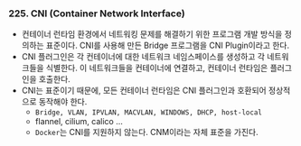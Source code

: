 ### 225. CNI (Container Network Interface)
- 컨테이너 런타임 환경에서 네트워킹 문제를 해결하기 위한 프로그램 개발 방식을 정의하는 표준이다. CNI를 사용해 만든 Bridge 프로그램을 CNI Plugin이라고 한다.
- CNI 플러그인은 각 컨테이너에 대한 네트워크 네임스페이스를 생성하고 각 네트워크들을 식별한다. 이 네트워크들을 컨테이너에 연결하고, 컨테이너 런타임은 플러그인을 호출한다.
- CNI는 표준이기 때문에, 모든 컨테이너 런타임은 CNI 플러그인과 호환되어 정상적으로 동작해야 한다.
	- `Bridge, VLAN, IPVLAN, MACVLAN, WINDOWS, DHCP, host-local`
	- flannel, cilium, calico ... 
	- `Docker`는 CNI를 지원하지 않는다. CNM이라는 자체 표준을 가진다.